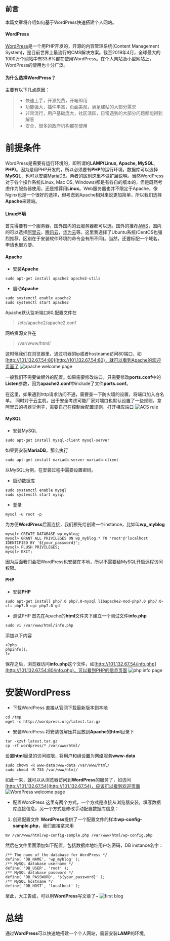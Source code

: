 ## 前言

本篇文章将介绍如何基于WordPress快速搭建个人网站。

#### WordPress

[WordPress](https://wordpress.org/)是一个用PHP开发的，开源的内容管理系统(Content Management System)，是目前世界上最流行的CMS解决方案。截至2019年4月，全球最大的1000万个网站中有33.6%都在使用WordPress。在个人网站及小型网站上，WordPress的使用也十分广泛。
#### 为什么选择WordPress？
主要有以下几点原因：
> - 快速上手，开源免费，开箱即用
> - 功能强大，插件丰富，页面美观，满足建站的大部分需求
> - 非常流行，用户基础庞大，社区活跃，日常遇到的大部分问题都能得到解答
> - 安全，很多的政府机构都在使用

# 前提条件
WordPress是需要有运行环境的，即所谓的**LAMP(Linux, Apache, MySQL, PHP)**。因为是用PHP开发的，所以必须要有**PHP**的运行环境，数据库可以选择**MySQL**，也可以安装[MariaDB](https://en.wikipedia.org/wiki/MariaDB "MariaDB")。两者的区别这里不做扩展说明。当然WordPress对于各个操作系统(Linux, Mac OS, Windows)都是有各自的版本的，但是既然考虑作为服务器使用，还是推荐用**Linux**。Web服务器也并不限定于Apache，像Nginx也是一个很好的选择，但考虑到Apache相对来说更加简单，所以我们选择**Apache**来建站。
#### Linux环境
首先得要有一个服务器，国外国内的云服务器都可以选。国外的推荐[AWS](https://aws.amazon.com/)，国内的可以选择[阿里云](https://cn.aliyun.com/)，[腾讯云](https://cloud.tencent.com/)，[华为云](https://activity.huaweicloud.com/)等。这里我选择了Ubuntu系统(CentOS也强烈推荐，区别在于安装软件环境的命令会有所不同)。当然，还要标配一个域名，申请也很方便。

#### Apache
- 安装**Apache**
```
sudo apt-get install apache2 apache2-utils
```
- 启动**Apache**
```
sudo systemctl enable apache2
sudo systemctl start apache2
```
Apache默认监听端口80,配置文件在
>/etc/apache2/apache2.conf

网络资源文件在
>/var/www/html/

这时候我们在浏览器里，通过机器的ip或者hostname访问80端口，如[http://101.132.67.54:80](http://101.132.67.54:80)，就可以看到Apache的欢迎页面了
![apache welcome page](https://raw.githubusercontent.com/chingjustwe/chingjustwe.github.io/master/Handbook/build%20wordpress/apache_welcome.png)

一般我们不需要做额外的配置。如果需要修改端口，只需要修改**ports.conf**中的**Listen**参数，因为**apache2.conf**中include了文件**ports.conf**。

在这里，如果遇到http请求访问不通，需要查一下防火墙的设置，将端口加入白名单。
同时对于云主机，出于安全考虑可能厂家对端口也默认设置了一些规则，拿阿里云的机器举例子，需要自己在控制台配置规则，打开相应端口
![ACS rule](https://raw.githubusercontent.com/chingjustwe/my-blogs/master/Handbook/build%20wordpress/rule.png)
#### MySQL
- 安装MySQL
```
sudo apt-get install mysql-client mysql-server
```
如果要安装**MariaDB**，那么执行
```
sudo apt-get install mariadb-server mariadb-client
```
以MySQL为例，在安装过程中需要设置密码。
- 启动数据库
```
sudo systemctl enable mysql
sudo systemctl start mysql
```
- 登录
```
mysql -u root -p
```
为方便**WordPress**后面连接，我们预先给创建一个instance，比如叫**wp_myblog**
```
mysql> CREATE DATABASE wp_myblog;
mysql> GRANT ALL PRIVILEGES ON wp_myblog.* TO 'root'@'localhost' IDENTIFIED BY '${your_password}';
mysql> FLUSH PRIVILEGES;
mysql> EXIT;
```
因为后面我们会把WordPress也安装在本地，所以不需要给MySQL开启远程访问权限。
#### PHP
- 安装**PHP**
```
sudo apt-get install php7.0 php7.0-mysql libapache2-mod-php7.0 php7.0-cli php7.0-cgi php7.0-gd  
```
- 测试PHP
首先在Apache的**html**文件夹下建立一个测试文件**info.php**
```
sudo vi /var/www/html/info.php
```
添加以下内容
```
<?php
phpinfo();
?>
```
保存之后，浏览器访问**info.php**这个文件，如[http://101.132.67.54/info.php](http://101.132.67.54:80/info.php)，可以看到PHP的信息页面
![php info page](https://raw.githubusercontent.com/chingjustwe/chingjustwe.github.io/master/Handbook/build%20wordpress/php_welcome.png)
# 安装WordPress
- 下载WordPress
直接从官网下载最新版本到本地
```
cd /tmp
wget -c http://wordpress.org/latest.tar.gz
```
- 安装WordPress
将安装包解压并且放到**Apache**的**html**目录下
```
tar -xzvf latest.tar.gz
cp -rf wordpress/* /var/www/html/
```
设置**html**目录的访问权限，将用户和组设置为网络服务**www-data**
```
sudo chown -R www-data:www-data /var/www/html/
sudo chmod -R 755 /var/www/html/
```
如此一来，就可以从浏览器访问到**WordPress**的服务了，如访问[http://101.132.67.54](http://101.132.67.54)，应该可以看到欢迎页面
![WordPress welcome page](https://raw.githubusercontent.com/chingjustwe/my-blogs/master/Handbook/build%20wordpress/word_press_start.png)
- 配置WordPress
这里有两个方式，一个方式是直接从浏览器安装，填写数据库连接信息。另一个方式是修改手动配置数据库信息：
1. 创建配置文件
**WordPress**提供了一个配置文件的样本**wp-config-sample.php**，我们直接拿来用
```
mv /var/www/html/wp-config-sample.php /var/www/html/wp-config.php
```
然后在文件里面添加如下配置，包括数据库地址用户名密码，DB instance名字：
```
/** The name of the database for WordPress */
define( 'DB_NAME', 'wp_myblog' );
/** MySQL database username */
define( 'DB_USER', 'root' );
/** MySQL database password */
define( 'DB_PASSWORD', '${your_password}' );
/** MySQL hostname */
define( 'DB_HOST', 'localhost' );
```
至此，大工告成，可以用**WordPress**写文章了~
![first blog](https://raw.githubusercontent.com/chingjustwe/chingjustwe.github.io/master/Handbook/build%20wordpress/blog_preview.png)
# 总结
通过**WordPress**可以快速地搭建一个个人网站，需要安装**LAMP**的环境。